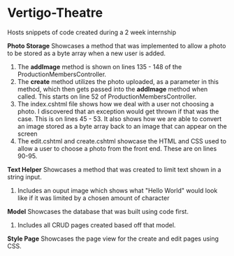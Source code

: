 # Vertigo-Theatre
Hosts snippets of code created during a 2 week internship



**Photo Storage**
Showcases a method that was implemented to allow a photo to be stored as a byte array when a new user is added.
1. The **addImage** method is shown on lines 135 - 148 of the ProductionMembersController.
2. The **create** method utilizes the photo uploaded, as a parameter in this method, which then gets passed into the **addImage** method when called. This starts on line 52 of ProductionMembersController.
3. The index.cshtml file shows how we deal with a user not choosing a photo. I discovered that an exception would get thrown if that was the case. This is on lines 45 - 53. It also shows how we are able to convert an image stored as a byte array back to an image that can appear on the screen
4. The edit.cshtml and create.cshtml showcase the HTML and CSS used to allow a user to choose a photo from the front end. These are on lines 90-95.



**Text Helper**
Showcases a method that was created to limit text shown in a string input.
1. Includes an ouput image which shows what "Hello World" would look like if it was limited by a chosen amount of character




**Model**
Showcases the database that was built using code first.
1. Includes all CRUD pages created based off that model.


**Style Page**
Showcases the page view for the create and edit pages using CSS.
